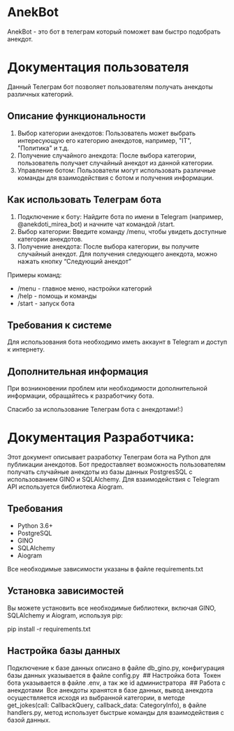# AnekBot
AnekBot - это бот в телеграм который поможет вам быстро подобрать анекдот.

# Документация пользователя

Данный Телеграм бот позволяет пользователям получать анекдоты различных категорий. 

## Описание функциональности

1. Выбор категории анекдотов: Пользователь может выбрать интересующую его категорию анекдотов, например, "IT", "Политика" и т.д.
2. Получение случайного анекдота: После выбора категории, пользователь получает случайный анекдот из данной категории.
3. Управление ботом: Пользователи могут использовать различные команды для взаимодействия с ботом и получения информации.

## Как использовать Телеграм бота

1. Подключение к боту: Найдите бота по имени в Telegram (например, @anekdoti_mirea_bot) и начните чат командой /start.
2. Выбор категории: Введите команду /menu, чтобы увидеть доступные категории анекдотов.
3. Получение анекдота: После выбора категории, вы получите случайный анекдот. Для получения следующего анекдота, можно нажать кнопку “Следующий анекдот”

Примеры команд:
- /menu - главное меню, настройки категорий
- /help - помощь и команды
- /start - запуск бота

## Требования к системе

Для использования бота необходимо иметь аккаунт в Telegram и доступ к интернету.

## Дополнительная информация

При возникновении проблем или необходимости дополнительной информации, обращайтесь к разработчику бота.

Спасибо за использование Телеграм бота с анекдотами!:)


# Документация Разработчика: 

Этот документ описывает разработку Телеграм бота на Python для публикации анекдотов. Бот предоставляет возможность пользователям получать случайные анекдоты из базы данных PostgresSQL с использованием GINO и SQLAlchemy. Для взаимодействия с Telegram API используется библиотека Aiogram.

## Требования

- Python 3.6+
- PostgreSQL
- GINO
- SQLAlchemy
- Aiogram

Все необходимые зависимости указаны в файле requirements.txt

## Установка зависимостей

Вы можете установить все необходимые библиотеки, включая GINO, SQLAlchemy и Aiogram, используя pip:

pip install -r requirements.txt

## Настройка базы данных

Подключение к базе данных описано в файле db_gino.py, конфигурация базы данных указывается в файле config.py  ## Настройка бота
 Токен бота указывается в файле .env, а так же id администратора  ## Работа с анекдотами
 Все анекдоты хранятся в базе данных, вывод анекдота осуществляется исходя из выбранной категории, в методе get_jokes(call: CallbackQuery, callback_data: CategoryInfo), в файле handlers.py, метод использует быстрые команды для взаимодействия с базой данных.
